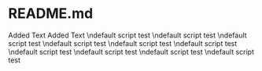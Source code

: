 # README.md

Added Text
Added Text
\ndefault script test
\ndefault script test
\ndefault script test
\ndefault script test
\ndefault script test
\ndefault script test
\ndefault script test
\ndefault script test
\ndefault script test
\ndefault script test
